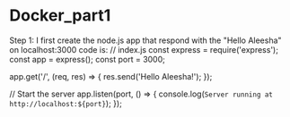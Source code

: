 # Docker_part1
Step 1:
I first create the node.js app that respond with the "Hello Aleesha" on localhost:3000
code is:
// index.js
const express = require('express');
const app = express();
const port = 3000;


app.get('/', (req, res) => {
  res.send('Hello Aleesha!');
});

// Start the server
app.listen(port, () => {
  console.log(`Server running at http://localhost:${port}`);
});

